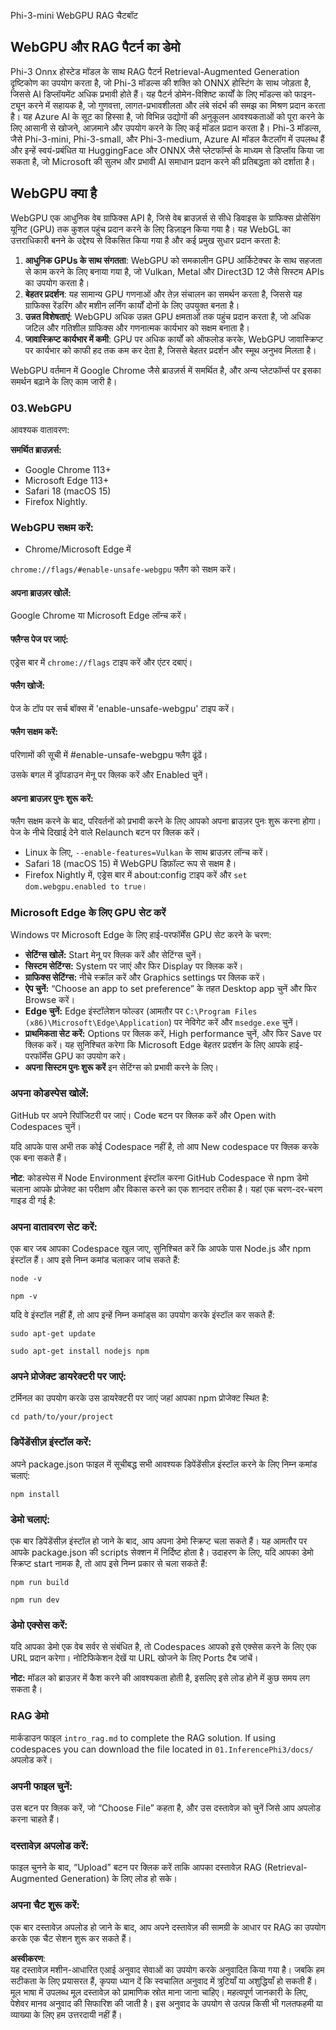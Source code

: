 Phi-3-mini WebGPU RAG चैटबॉट

## WebGPU और RAG पैटर्न का डेमो
Phi-3 Onnx होस्टेड मॉडल के साथ RAG पैटर्न Retrieval-Augmented Generation दृष्टिकोण का उपयोग करता है, जो Phi-3 मॉडल्स की शक्ति को ONNX होस्टिंग के साथ जोड़ता है, जिससे AI डिप्लॉयमेंट अधिक प्रभावी होते हैं। यह पैटर्न डोमेन-विशिष्ट कार्यों के लिए मॉडल्स को फाइन-ट्यून करने में सहायक है, जो गुणवत्ता, लागत-प्रभावशीलता और लंबे संदर्भ की समझ का मिश्रण प्रदान करता है। यह Azure AI के सूट का हिस्सा है, जो विभिन्न उद्योगों की अनुकूलन आवश्यकताओं को पूरा करने के लिए आसानी से खोजने, आज़माने और उपयोग करने के लिए कई मॉडल प्रदान करता है। Phi-3 मॉडल्स, जैसे Phi-3-mini, Phi-3-small, और Phi-3-medium, Azure AI मॉडल कैटलॉग में उपलब्ध हैं और इन्हें स्वयं-प्रबंधित या HuggingFace और ONNX जैसे प्लेटफॉर्म्स के माध्यम से डिप्लॉय किया जा सकता है, जो Microsoft की सुलभ और प्रभावी AI समाधान प्रदान करने की प्रतिबद्धता को दर्शाता है।

## WebGPU क्या है
WebGPU एक आधुनिक वेब ग्राफिक्स API है, जिसे वेब ब्राउज़र्स से सीधे डिवाइस के ग्राफिक्स प्रोसेसिंग यूनिट (GPU) तक कुशल पहुंच प्रदान करने के लिए डिज़ाइन किया गया है। यह WebGL का उत्तराधिकारी बनने के उद्देश्य से विकसित किया गया है और कई प्रमुख सुधार प्रदान करता है:

1. **आधुनिक GPUs के साथ संगतता**: WebGPU को समकालीन GPU आर्किटेक्चर के साथ सहजता से काम करने के लिए बनाया गया है, जो Vulkan, Metal और Direct3D 12 जैसे सिस्टम APIs का उपयोग करता है।
2. **बेहतर प्रदर्शन**: यह सामान्य GPU गणनाओं और तेज़ संचालन का समर्थन करता है, जिससे यह ग्राफिक्स रेंडरिंग और मशीन लर्निंग कार्यों दोनों के लिए उपयुक्त बनता है।
3. **उन्नत विशेषताएं**: WebGPU अधिक उन्नत GPU क्षमताओं तक पहुंच प्रदान करता है, जो अधिक जटिल और गतिशील ग्राफिक्स और गणनात्मक कार्यभार को सक्षम बनाता है।
4. **जावास्क्रिप्ट कार्यभार में कमी**: GPU पर अधिक कार्यों को ऑफलोड करके, WebGPU जावास्क्रिप्ट पर कार्यभार को काफी हद तक कम कर देता है, जिससे बेहतर प्रदर्शन और स्मूथ अनुभव मिलता है।

WebGPU वर्तमान में Google Chrome जैसे ब्राउज़र्स में समर्थित है, और अन्य प्लेटफॉर्म्स पर इसका समर्थन बढ़ाने के लिए काम जारी है।

### 03.WebGPU
आवश्यक वातावरण:

**समर्थित ब्राउज़र्स:** 
- Google Chrome 113+
- Microsoft Edge 113+
- Safari 18 (macOS 15)
- Firefox Nightly.

### WebGPU सक्षम करें:

- Chrome/Microsoft Edge में 

`chrome://flags/#enable-unsafe-webgpu` फ्लैग को सक्षम करें।

#### अपना ब्राउज़र खोलें:
Google Chrome या Microsoft Edge लॉन्च करें।

#### फ्लैग्स पेज पर जाएं:
एड्रेस बार में `chrome://flags` टाइप करें और एंटर दबाएं।

#### फ्लैग खोजें:
पेज के टॉप पर सर्च बॉक्स में 'enable-unsafe-webgpu' टाइप करें।

#### फ्लैग सक्षम करें:
परिणामों की सूची में #enable-unsafe-webgpu फ्लैग ढूंढें।

उसके बगल में ड्रॉपडाउन मेनू पर क्लिक करें और Enabled चुनें।

#### अपना ब्राउज़र पुनः शुरू करें:

फ्लैग सक्षम करने के बाद, परिवर्तनों को प्रभावी करने के लिए आपको अपना ब्राउज़र पुनः शुरू करना होगा। पेज के नीचे दिखाई देने वाले Relaunch बटन पर क्लिक करें।

- Linux के लिए, `--enable-features=Vulkan` के साथ ब्राउज़र लॉन्च करें।
- Safari 18 (macOS 15) में WebGPU डिफ़ॉल्ट रूप से सक्षम है।
- Firefox Nightly में, एड्रेस बार में about:config टाइप करें और `set dom.webgpu.enabled to true`।

### Microsoft Edge के लिए GPU सेट करें

Windows पर Microsoft Edge के लिए हाई-परफॉर्मेंस GPU सेट करने के चरण:

- **सेटिंग्स खोलें:** Start मेनू पर क्लिक करें और सेटिंग्स चुनें।
- **सिस्टम सेटिंग्स:** System पर जाएं और फिर Display पर क्लिक करें।
- **ग्राफिक्स सेटिंग्स:** नीचे स्क्रॉल करें और Graphics settings पर क्लिक करें।
- **ऐप चुनें:** “Choose an app to set preference” के तहत Desktop app चुनें और फिर Browse करें।
- **Edge चुनें:** Edge इंस्टॉलेशन फोल्डर (आमतौर पर `C:\Program Files (x86)\Microsoft\Edge\Application`) पर नेविगेट करें और `msedge.exe` चुनें।
- **प्राथमिकता सेट करें:** Options पर क्लिक करें, High performance चुनें, और फिर Save पर क्लिक करें।
यह सुनिश्चित करेगा कि Microsoft Edge बेहतर प्रदर्शन के लिए आपके हाई-परफॉर्मेंस GPU का उपयोग करे।
- **अपना सिस्टम पुनः शुरू करें** इन सेटिंग्स को प्रभावी करने के लिए।

### अपना कोडस्पेस खोलें:
GitHub पर अपने रिपॉजिटरी पर जाएं।
Code बटन पर क्लिक करें और Open with Codespaces चुनें।

यदि आपके पास अभी तक कोई Codespace नहीं है, तो आप New codespace पर क्लिक करके एक बना सकते हैं।

**नोट**: कोडस्पेस में Node Environment इंस्टॉल करना
GitHub Codespace से npm डेमो चलाना आपके प्रोजेक्ट का परीक्षण और विकास करने का एक शानदार तरीका है। यहां एक चरण-दर-चरण गाइड दी गई है:

### अपना वातावरण सेट करें:
एक बार जब आपका Codespace खुल जाए, सुनिश्चित करें कि आपके पास Node.js और npm इंस्टॉल हैं। आप इसे निम्न कमांड चलाकर जांच सकते हैं:
```
node -v
```
```
npm -v
```

यदि वे इंस्टॉल नहीं हैं, तो आप इन्हें निम्न कमांड्स का उपयोग करके इंस्टॉल कर सकते हैं:
```
sudo apt-get update
```
```
sudo apt-get install nodejs npm
```

### अपने प्रोजेक्ट डायरेक्टरी पर जाएं:
टर्मिनल का उपयोग करके उस डायरेक्टरी पर जाएं जहां आपका npm प्रोजेक्ट स्थित है:
```
cd path/to/your/project
```

### डिपेंडेंसीज़ इंस्टॉल करें:
अपने package.json फाइल में सूचीबद्ध सभी आवश्यक डिपेंडेंसीज़ इंस्टॉल करने के लिए निम्न कमांड चलाएं:

```
npm install
```

### डेमो चलाएं:
एक बार डिपेंडेंसीज़ इंस्टॉल हो जाने के बाद, आप अपना डेमो स्क्रिप्ट चला सकते हैं। यह आमतौर पर आपके package.json की scripts सेक्शन में निर्दिष्ट होता है। उदाहरण के लिए, यदि आपका डेमो स्क्रिप्ट start नामक है, तो आप इसे निम्न प्रकार से चला सकते हैं:

```
npm run build
```
```
npm run dev
```

### डेमो एक्सेस करें:
यदि आपका डेमो एक वेब सर्वर से संबंधित है, तो Codespaces आपको इसे एक्सेस करने के लिए एक URL प्रदान करेगा। नोटिफिकेशन देखें या URL खोजने के लिए Ports टैब जांचें।

**नोट:** मॉडल को ब्राउज़र में कैश करने की आवश्यकता होती है, इसलिए इसे लोड होने में कुछ समय लग सकता है।

### RAG डेमो
मार्कडाउन फाइल `intro_rag.md` to complete the RAG solution. If using codespaces you can download the file located in `01.InferencePhi3/docs/` अपलोड करें।

### अपनी फाइल चुनें:
उस बटन पर क्लिक करें, जो “Choose File” कहता है, और उस दस्तावेज़ को चुनें जिसे आप अपलोड करना चाहते हैं।

### दस्तावेज़ अपलोड करें:
फाइल चुनने के बाद, “Upload” बटन पर क्लिक करें ताकि आपका दस्तावेज़ RAG (Retrieval-Augmented Generation) के लिए लोड हो सके।

### अपना चैट शुरू करें:
एक बार दस्तावेज़ अपलोड हो जाने के बाद, आप अपने दस्तावेज़ की सामग्री के आधार पर RAG का उपयोग करके एक चैट सेशन शुरू कर सकते हैं।

**अस्वीकरण**:  
यह दस्तावेज़ मशीन-आधारित एआई अनुवाद सेवाओं का उपयोग करके अनुवादित किया गया है। जबकि हम सटीकता के लिए प्रयासरत हैं, कृपया ध्यान दें कि स्वचालित अनुवाद में त्रुटियाँ या अशुद्धियाँ हो सकती हैं। मूल भाषा में उपलब्ध मूल दस्तावेज़ को प्रामाणिक स्रोत माना जाना चाहिए। महत्वपूर्ण जानकारी के लिए, पेशेवर मानव अनुवाद की सिफारिश की जाती है। इस अनुवाद के उपयोग से उत्पन्न किसी भी गलतफहमी या व्याख्या के लिए हम उत्तरदायी नहीं हैं।